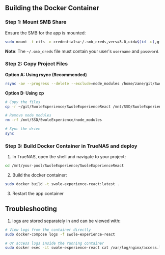 ## Building the Docker Container

### Step 1: Mount SMB Share
Ensure the SMB for the app is mounted:
```bash
sudo mount -t cifs -o credentials=~/.smb_creds,vers=3.0,uid=$(id -u),gid=$(id -g),rw,file_mode=0777,dir_mode=0777,sync //<server_ip>/SwoleExperience /mnt/SSD/SwoleExperience
```
**Note**: The `~/.smb_creds` file must contain your user's `username` and `password`.

### Step 2: Copy Project Files
**Option A: Using rsync (Recommended)**
```bash
rsync -av --progress --delete --exclude=node_modules /home/zane/git/SwoleExperience/SwoleExperienceReact/ /mnt/SSD/SwoleExperience/
```

**Option B: Using cp**
```bash
# Copy the files
cp -r ~/git/SwoleExperience/SwoleExperienceReact /mnt/SSD/SwoleExperience

# Remove node_modules
rm -rf /mnt/SSD/SwoleExperience/node_modules

# Sync the drive
sync
```

### Step 3: Build Docker Container in TrueNAS and deploy
1. In TrueNAS, open the shell and navigate to your project:
```bash
cd /mnt/your-pool/SwoleExperience/SwoleExperienceReact
```

2. Build the docker container:
```bash
sudo docker build -t swole-experience-react:latest .
```

3. Restart the app container



## Troubleshooting 
1. logs are stored separately in and can be viewed with:
```bash
# View logs from the container directly
sudo docker-compose logs -f swole-experience-react

# Or access logs inside the running container
sudo docker exec -it swole-experience-react cat /var/log/nginx/access.log
```